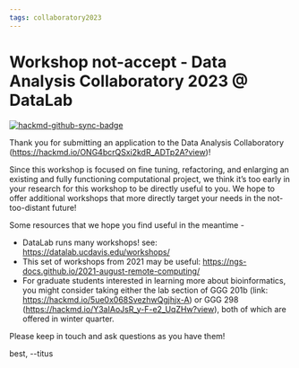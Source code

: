 ```yaml
---
tags: collaboratory2023
---
```


# Workshop not-accept - Data Analysis Collaboratory 2023 @ DataLab

[![hackmd-github-sync-badge](https://hackmd.io/IyvSNAEAQ8idcDdB8eO4Hw/badge)](https://hackmd.io/IyvSNAEAQ8idcDdB8eO4Hw)


Thank you for submitting an application to the Data Analysis Collaboratory (https://hackmd.io/ONG4bcrQSxi2kdR_ADTp2A?view)!

Since this workshop is focused on fine tuning, refactoring, and enlarging an existing and fully functioning computational project, we think it’s too early in your research for this workshop to be directly useful to you. We hope to offer additional workshops that more directly target your needs in the not-too-distant future!

Some resources that we hope you find useful in the meantime -

- DataLab runs many workshops! see: https://datalab.ucdavis.edu/workshops/
- This set of workshops from 2021 may be useful: https://ngs-docs.github.io/2021-august-remote-computing/
- For graduate students interested in learning more about bioinformatics, you might consider taking either the lab section of GGG 201b (link: https://hackmd.io/5ue0x068SvezhwQgjhjx-A) or GGG 298 (https://hackmd.io/Y3aIAoJsR_y-F-e2_UqZHw?view), both of which are offered in winter quarter.

Please keep in touch and ask questions as you have them!

best,
--titus
